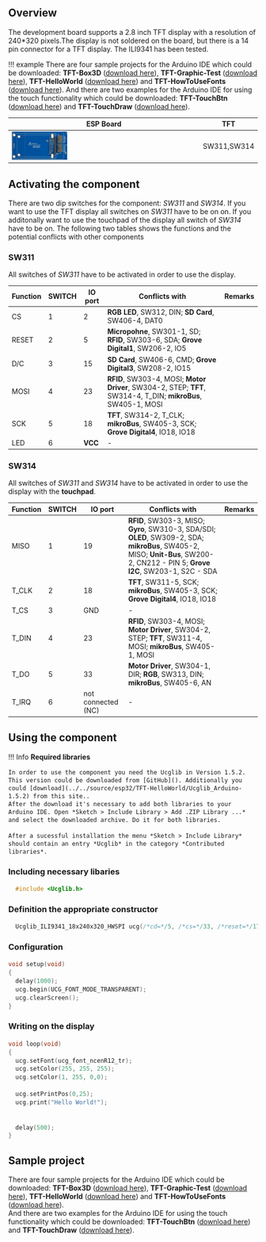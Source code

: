 ## Overview
The development board supports a 2.8 inch TFT display with a resolution of 240*320 pixels.The display is not soldered on the board, but there is a 14 pin connector for a TFT display. The ILI9341 has been tested.

!!! example
    There are four sample projects for the Arduino IDE which could be downloaded: **TFT-Box3D** ([download here](../../source/esp32/TFT-Box3D/TFT-Box3D.ino)), **TFT-Graphic-Test** ([download here](../../source/esp32/TFT-Graphic-Test/TFT-Graphic-Test.ino)), **TFT-HelloWorld** ([download here](../../source/esp32/TFT-HelloWorld/TFT-HelloWorld.ino)) and **TFT-HowToUseFonts** ([download here](../../source/esp32/TFT-HowToUseFonts/TFT-HowToUseFonts.ino)). And there are two examples for the Arduino IDE for using the touch functionality which could be downloaded: **TFT-TouchBtn** ([download here](../../source/esp32/TFT-TouchBtn/TFT-TouchBtn.ino)) and **TFT-TouchDraw** ([download here](../../source/esp32/TFT-TouchDraw/TFT-TouchDraw.ino)). 

ESP Board | TFT
--- | ---
<img src="/images/esp32/block_tft.png"  width="30%"> | SW311,SW314

## Activating the component
There are two dip switches for the component: *SW311* and *SW314*. If you want to use the TFT display all switches on *SW311* have to be on on. If you additonally want to use the touchpad of the display all switch of *SW314* have to be on. The following two tables shows the functions and the potential conflicts with other components

### SW311

All switches of *SW311* have to be activated in order to use the display.

Function|SWITCH|IO port|Conflicts with|Remarks|
|------------------|----------|----------|----------|----------|
|CS|1|2|**RGB LED**, SW312, DIN; **SD Card**, SW406-4, DAT0
|RESET|2|5|**Micropohne**, SW301-1, SD; **RFID**, SW303-6, SDA; **Grove Digital1**, SW206-2, IO5
|D/C|3|15|**SD Card**, SW406-6, CMD; **Grove Digital3**, SW208-2, IO15
|MOSI|4|23|**RFID**, SW303-4, MOSI; **Motor Driver**, SW304-2, STEP; **TFT**, SW314-4, T_DIN; **mikroBus**, SW405-1, MOSI
|SCK|5|18|**TFT**, SW314-2, T_CLK; **mikroBus**, SW405-3, SCK; **Grove Digital4**, IO18, IO18
|LED|6|**VCC**|-


### SW314

All switches of *SW311* and *SW314* have to be activated in order to use the display with the **touchpad**.

Function|SWITCH|IO port|Conflicts with|Remarks|
|------------------|----------|----------|----------|----------|
|MISO|1|19|**RFID**, SW303-3, MISO; **Gyro**, SW310-3, SDA/SDI; **OLED**, SW309-2, SDA; **mikroBus**, SW405-2, MISO; **Unit-Bus**, SW200-2, CN212 - PIN 5; **Grove I2C**, SW203-1, S2C - SDA
|T_CLK|2|18|**TFT**, SW311-5, SCK; **mikroBus**, SW405-3, SCK; **Grove Digital4**, IO18, IO18
|T_CS|3|GND|-
|T_DIN|4|23|**RFID**, SW303-4, MOSI; **Motor Driver**, SW304-2, STEP; **TFT**, SW311-4, MOSI; **mikroBus**, SW405-1, MOSI
|T_DO|5|33|**Motor Driver**, SW304-1, DIR; **RGB**, SW313, DIN; **mikroBus**, SW405-6, AN
|T_IRQ|6|not connected (NC)|-

## Using the component

!!! Info
    **Required libraries**

    In order to use the component you need the Ucglib in Version 1.5.2. This version could be downloaded from [GitHub](). Additionally you could [download](../../source/esp32/TFT-HelloWorld/Ucglib_Arduino-1.5.2) from this site..
    After the download it's necessary to add both libraries to your Arduino IDE. Open *Sketch > Include Library > Add .ZIP Library ...* and select the downloaded archive. Do it for both libraries.

    After a sucessful installation the menu *Sketch > Include Library* should contain an entry *Ucglib* in the category *Contributed libraries*.

### Including necessary libaries

```c
  #include <Ucglib.h>
```

### Definition the appropriate constructor

```c
  Ucglib_ILI9341_18x240x320_HWSPI ucg(/*cd=*/5, /*cs=*/33, /*reset=*/17);
```

### Configuration

```c
void setup(void)
{
  delay(1000);
  ucg.begin(UCG_FONT_MODE_TRANSPARENT);
  ucg.clearScreen();
}
```

### Writing on the display

```c
void loop(void)
{
  ucg.setFont(ucg_font_ncenR12_tr);
  ucg.setColor(255, 255, 255);
  ucg.setColor(1, 255, 0,0);

  ucg.setPrintPos(0,25);
  ucg.print("Hello World!");


  delay(500);
}
```


## Sample project
There are four sample projects for the Arduino IDE which could be downloaded: **TFT-Box3D** ([download here](../../source/esp32/TFT-Box3D/TFT-Box3D.ino)), **TFT-Graphic-Test** ([download here](../../source/esp32/TFT-Graphic-Test/TFT-Graphic-Test.ino)), **TFT-HelloWorld** ([download here](../../source/esp32/TFT-HelloWorld/TFT-HelloWorld.ino)) and **TFT-HowToUseFonts** ([download here](../../source/esp32/TFT-HowToUseFonts/TFT-HowToUseFonts.ino)).  
And there are two examples for the Arduino IDE for using the touch functionality which could be downloaded: **TFT-TouchBtn** ([download here](../../source/esp32/TFT-TouchBtn/TFT-TouchBtn.ino)) and **TFT-TouchDraw** ([download here](../../source/esp32/TFT-TouchDraw/TFT-TouchDraw.ino)). 
